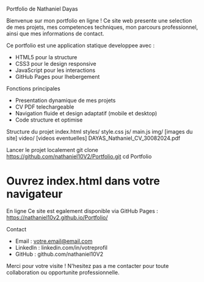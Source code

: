 Portfolio de Nathaniel Dayas

Bienvenue sur mon portfolio en ligne !
Ce site web presente une selection de mes projets, mes competences techniques, mon parcours
professionnel, ainsi que mes informations de contact.

Ce portfolio est une application statique developpee avec :
- HTML5 pour la structure
- CSS3 pour le design responsive
- JavaScript pour les interactions
- GitHub Pages pour lhebergement
  
Fonctions principales
- Presentation dynamique de mes projets
- CV PDF telechargeable
- Navigation fluide et design adaptatif (mobile et desktop)
- Code structure et optimise
  
Structure du projet
 index.html
 styles/
 style.css
 js/
 main.js
 img/
 [images du site]
 video/
 [videos eventuelles]
 DAYAS_Nathaniel_CV_30082024.pdf
 
Lancer le projet localement
git clone https://github.com/nathaniel10V2/Portfolio.git
cd Portfolio
# Ouvrez index.html dans votre navigateur

En ligne
Ce site est egalement disponible via GitHub Pages :
https://nathaniel10v2.github.io/Portfolio/

Contact
- Email : votre.email@email.com
- LinkedIn : linkedin.com/in/votreprofil
- GitHub : github.com/nathaniel10V2
  
Merci pour votre visite ! N'hesitez pas a me contacter pour toute collaboration ou opportunite
professionnelle.
